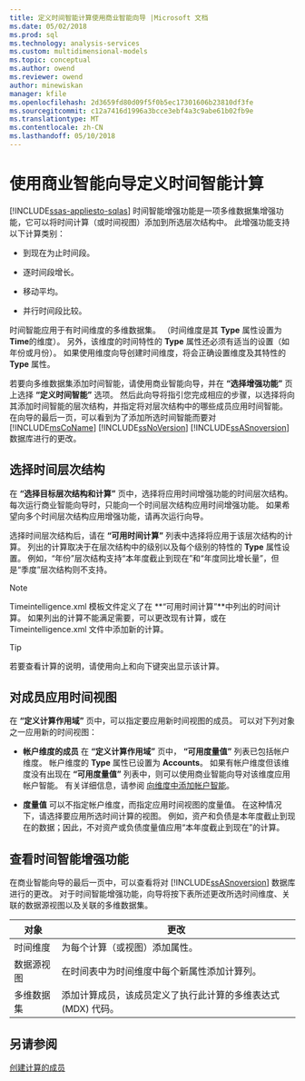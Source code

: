 ```yaml
---
title: 定义时间智能计算使用商业智能向导 |Microsoft 文档
ms.date: 05/02/2018
ms.prod: sql
ms.technology: analysis-services
ms.custom: multidimensional-models
ms.topic: conceptual
ms.author: owend
ms.reviewer: owend
author: minewiskan
manager: kfile
ms.openlocfilehash: 2d3659fd80d09f5f0b5ec17301606b23810df3fe
ms.sourcegitcommit: c12a7416d1996a3bcce3ebf4a3c9abe61b02fb9e
ms.translationtype: MT
ms.contentlocale: zh-CN
ms.lasthandoff: 05/10/2018
---
```

# <a name="define-time-intelligence-calculations-using-the-business-intelligence-wizard"></a>使用商业智能向导定义时间智能计算
[!INCLUDE[ssas-appliesto-sqlas](../../includes/ssas-appliesto-sqlas.md)]
  时间智能增强功能是一项多维数据集增强功能，它可以将时间计算（或时间视图）添加到所选层次结构中。 此增强功能支持以下计算类别：  
  
-   到现在为止时间段。  
  
-   逐时间段增长。  
  
-   移动平均。  
  
-   并行时间段比较。  
  
 时间智能应用于有时间维度的多维数据集。 （时间维度是其 **Type** 属性设置为 **Time**的维度）。 另外，该维度的时间特性的 **Type** 属性还必须有适当的设置（如年份或月份）。 如果使用维度向导创建时间维度，将会正确设置维度及其特性的 **Type** 属性。  
  
 若要向多维数据集添加时间智能，请使用商业智能向导，并在 **“选择增强功能”** 页上选择 **“定义时间智能”** 选项。 然后此向导将指引您完成相应的步骤，以选择将向其添加时间智能的层次结构，并指定将对层次结构中的哪些成员应用时间智能。 在向导的最后一页，可以看到为了添加所选时间智能而要对 [!INCLUDE[msCoName](../../includes/msconame-md.md)] [!INCLUDE[ssNoVersion](../../includes/ssnoversion-md.md)] [!INCLUDE[ssASnoversion](../../includes/ssasnoversion-md.md)] 数据库进行的更改。  
  
## <a name="selecting-a-time-hierarchy"></a>选择时间层次结构  
 在 **“选择目标层次结构和计算”** 页中，选择将应用时间增强功能的时间层次结构。 每次运行商业智能向导时，只能向一个时间层次结构应用时间增强功能。 如果希望向多个时间层次结构应用增强功能，请再次运行向导。  
  
 选择时间层次结构后，请在 **“可用时间计算”** 列表中选择将应用于该层次结构的计算。 列出的计算取决于在层次结构中的级别以及每个级别的特性的 **Type** 属性设置。 例如，“年份”层次结构支持“本年度截止到现在”和“年度同比增长量”，但是“季度”层次结构则不支持。  
  
> [!NOTE]  
>  Timeintelligence.xml 模板文件定义了在 **“可用时间计算”**中列出的时间计算。 如果列出的计算不能满足需要，可以更改现有计算，或在 Timeintelligence.xml 文件中添加新的计算。  
  
> [!TIP]  
>  若要查看计算的说明，请使用向上和向下键突出显示该计算。  
  
## <a name="apply-time-views-to-members"></a>对成员应用时间视图  
 在 **“定义计算作用域”** 页中，可以指定要应用新时间视图的成员。 可以对下列对象之一应用新的时间视图：  
  
-   **帐户维度的成员** 在 **“定义计算作用域”** 页中， **“可用度量值”** 列表已包括帐户维度。 帐户维度的 **Type** 属性已设置为 **Accounts**。 如果有帐户维度但该维度没有出现在 **“可用度量值”** 列表中，则可以使用商业智能向导对该维度应用帐户智能。 有关详细信息，请参阅 [向维度中添加帐户智能](../../analysis-services/multidimensional-models/bi-wizard-add-account-intelligence-to-a-dimension.md)。  
  
-   **度量值** 可以不指定帐户维度，而指定应用时间视图的度量值。 在这种情况下，请选择要应用所选时间计算的视图。 例如，资产和负债是本年度截止到现在的数据；因此，不对资产或负债度量值应用“本年度截止到现在”的计算。  
  
## <a name="viewing-the-time-intelligence-enhancement"></a>查看时间智能增强功能  
 在商业智能向导的最后一页中，可以查看将对 [!INCLUDE[ssASnoversion](../../includes/ssasnoversion-md.md)] 数据库进行的更改。 对于时间智能增强功能，向导将按下表所述更改所选时间维度、关联的数据源视图以及关联的多维数据集。  
  
|对象|更改|  
|------------|------------|  
|时间维度|为每个计算（或视图）添加属性。|  
|数据源视图|在时间表中为时间维度中每个新属性添加计算列。|  
|多维数据集|添加计算成员，该成员定义了执行此计算的多维表达式 (MDX) 代码。|  
  
## <a name="see-also"></a>另请参阅  
 [创建计算的成员](../../analysis-services/multidimensional-models/create-calculated-members.md)  
  
  

